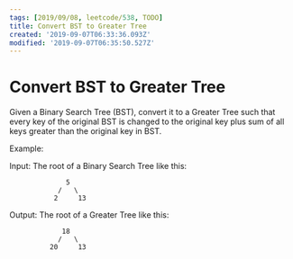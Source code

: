 ```yaml
---
tags: [2019/09/08, leetcode/538, TODO]
title: Convert BST to Greater Tree
created: '2019-09-07T06:33:36.093Z'
modified: '2019-09-07T06:35:50.527Z'
---
```


# Convert BST to Greater Tree

Given a Binary Search Tree (BST), convert it to a Greater Tree such that every key of the original BST is changed to the original key plus sum of all keys greater than the original key in BST.

Example:

Input: The root of a Binary Search Tree like this:

```
              5
            /   \
           2     13
```

Output: The root of a Greater Tree like this:

```
             18
            /   \
          20     13
```
